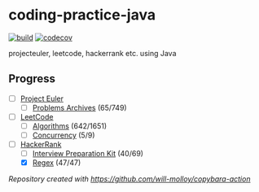 # coding-practice-java

[![build](https://github.com/will-molloy/coding-practice-java/workflows/build/badge.svg?event=push)](https://github.com/will-molloy/coding-practice-java/actions?query=workflow%3Abuild)
[![codecov](https://codecov.io/gh/will-molloy/coding-practice-java/branch/master/graph/badge.svg)](https://codecov.io/gh/will-molloy/coding-practice-java)

projecteuler, leetcode, hackerrank etc. using Java

## Progress
- [ ] [Project Euler](https://projecteuler.net/profile/will-molloy.png)
  - [ ] [Problems Archives](project-euler/src/main/java/com/willmolloy/projecteuler/problems) (65/749)
- [ ] [LeetCode](https://leetcode.com/will-molloy/)
  - [ ] [Algorithms](leetcode/src/main/java/com/willmolloy/leetcode/problemset/algorithms) (642/1651)
  - [ ] [Concurrency](leetcode/src/main/java/com/willmolloy/leetcode/problemset/concurrency) (5/9)
- [ ] [HackerRank](https://www.hackerrank.com/will_molloy)
  - [ ] [Interview Preparation Kit](hackerrank/src/main/java/com/willmolloy/hackerrank/interviewpreparationkit) (40/69)
  - [x] [Regex](hackerrank/src/main/java/com/willmolloy/hackerrank/regex) (47/47)

_Repository created with https://github.com/will-molloy/copybara-action_
